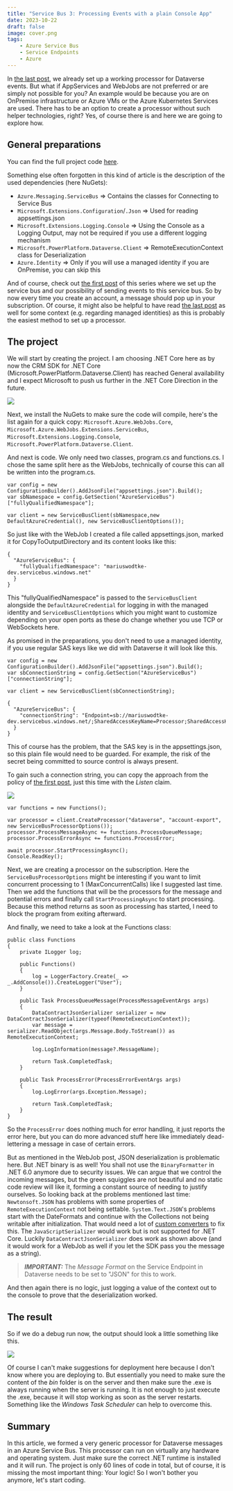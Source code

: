 ```yaml
---
title: "Service Bus 3: Processing Events with a plain Console App"
date: 2023-10-22
draft: false
image: cover.png
tags:
    - Azure Service Bus
    - Service Endpoints
    - Azure
---
```


In [the last post](/post/servicebus/webjob), we already set up a working processor for Dataverse events. But what if AppServices and WebJobs are not preferred or are simply not possible for you? An example would be because you are on OnPremise infrastructure or Azure VMs or the Azure Kubernetes Services are used. There has to be an option to create a processor without such helper technologies, right? Yes, of course there is and here we are going to explore how.

## General preparations
You can find the full project code [here](https://github.com/Kunter-Bunt/D365ServiceBusProcessors/tree/main/DataverseEventProcessorPlain). 

Something else often forgotten in this kind of article is the description of the used dependencies (here NuGets):
- `Azure.Messaging.ServiceBus` => Contains the classes for Connecting to Service Bus
- `Microsoft.Extensions.Configuration`/`.Json` => Used for reading appsettings.json
- `Microsoft.Extensions.Logging.Console` => Using the Console as a Logging Output, may not be required if you use a different logging mechanism
- `Microsoft.PowerPlatform.Dataverse.Client` => RemoteExecutionContext class for Deserialization
- `Azure.Identity` => Only if you will use a managed identity if you are OnPremise, you can skip this

And of course, check out [the first post](/post/servicebus/exporting-events) of this series where we set up the service bus and our possibility of sending events to this service bus. So by now every time you create an account, a message should pop up in your subscription. Of course, it might also be helpful to have read [the last post](/post/servicebus/webjob) as well for some context (e.g. regarding managed identities) as this is probably the easiest method to set up a processor.

## The project
We will start by creating the project. I am choosing .NET Core here as by now the CRM SDK for .NET Core (Microsoft.PowerPlatform.Dataverse.Client) has reached General availability and I expect Microsoft to push us further in the .NET Core Direction in the future.

![](NewProject.png)

Next, we install the NuGets to make sure the code will compile, here's the list again for a quick copy: `Microsoft.Azure.WebJobs.Core`, `Microsoft.Azure.WebJobs.Extensions.ServiceBus`, `Microsoft.Extensions.Logging.Console`, `Microsoft.PowerPlatform.Dataverse.Client`.

And next is code. We only need two classes, program.cs and functions.cs. I chose the same split here as the WebJobs, technically of course this can all be written into the program.cs.

```
var config = new ConfigurationBuilder().AddJsonFile("appsettings.json").Build();
var sbNamespace = config.GetSection("AzureServiceBus")["fullyQualifiedNamespace"];

var client = new ServiceBusClient(sbNamespace,new DefaultAzureCredential(), new ServiceBusClientOptions());
```

So just like with the WebJob I created a file called appsettings.json, marked it for CopyToOutputDirectory and its content looks like this:
```
{
  "AzureServiceBus": {
    "fullyQualifiedNamespace": "mariuswodtke-dev.servicebus.windows.net"
  }
}
```
This "fullyQualifiedNamespace" is passed to the `ServiceBusClient` alongside the `DefaultAzureCredential` for logging in with the managed identity and `ServiceBusClientOptions` which you might want to customize depending on your open ports as these do change whether you use TCP or WebSockets here.

As promised in the preparations, you don't need to use a managed identity, if you use regular SAS keys like we did with Dataverse it will look like this.
```
var config = new ConfigurationBuilder().AddJsonFile("appsettings.json").Build();
var sbConnectionString = config.GetSection("AzureServiceBus")["connectionString"];

var client = new ServiceBusClient(sbConnectionString);
```
```
{
  "AzureServiceBus": {
    "connectionString": "Endpoint=sb://mariuswodtke-dev.servicebus.windows.net/;SharedAccessKeyName=Processor;SharedAccessKey=REDACTED;EntityPath=dataverse"
  }
}
```
This of course has the problem, that the SAS key is in the appsettings.json, so this plain file would need to be guarded. For example, the risk of the secret being committed to source control is always present.

To gain such a connection string, you can copy the approach from the policy of [the first post](/post/servicebus/exporting-events), just this time with the _Listen_ claim. 

![](Policy.png)

```
var functions = new Functions();

var processor = client.CreateProcessor("dataverse", "account-export", new ServiceBusProcessorOptions());
processor.ProcessMessageAsync += functions.ProcessQueueMessage;
processor.ProcessErrorAsync += functions.ProcessError;

await processor.StartProcessingAsync();
Console.ReadKey();
```

Next, we are creating a processor on the subscription. Here the `ServiceBusProcessorOptions` might be interesting if you want to limit concurrent processing to 1 (MaxConcurrentCalls) like I suggested last time. Then we add the functions that will be the processors for the message and potential errors and finally call `StartProcessingAsync` to start processing. Because this method returns as soon as processing has started, I need to block the program from exiting afterward.

And finally, we need to take a look at the Functions class:
```
public class Functions
{
    private ILogger log;

    public Functions()
    {
        log = LoggerFactory.Create(_ => _.AddConsole()).CreateLogger("User");
    }

    public Task ProcessQueueMessage(ProcessMessageEventArgs args)
    {
        DataContractJsonSerializer serializer = new DataContractJsonSerializer(typeof(RemoteExecutionContext));
        var message = serializer.ReadObject(args.Message.Body.ToStream()) as RemoteExecutionContext;

        log.LogInformation(message?.MessageName);

        return Task.CompletedTask;
    }

    public Task ProcessError(ProcessErrorEventArgs args)
    {
        log.LogError(args.Exception.Message);

        return Task.CompletedTask;
    }
}
```
So the `ProcessError` does nothing much for error handling, it just reports the error here, but you can do more advanced stuff here like immediately dead-lettering a message in case of certain errors.

But as mentioned in the WebJob post, JSON deserialization is problematic here. But .NET binary is as well! You shall not use the `BinaryFormatter` in .NET 6.0 anymore due to security issues. We can argue that we control the incoming messages, but the green squiggles are not beautiful and no static code review will like it, forming a constant source of needing to justify ourselves. So looking back at the problems mentioned last time: `Newtonsoft.JSON` has problems with some properties of `RemoteExecutionContext` not being settable. `System.Text.JSON`'s problems start with the DateFormats and continue with the Collections not being writable after initialization. That would need a lot of [custom converters](https://learn.microsoft.com/en-us/dotnet/standard/datetime/system-text-json-support) to fix this. The `JavaScriptSerializer` would work but is not supported for .NET Core. Luckily `DataContractJsonSerializer` does work as shown above (and it would work for a WebJob as well if you let the SDK pass you the message as a string).

> **_IMPORTANT:_** The _Message Format_ on the Service Endpoint in Dataverse needs to be set to "JSON" for this to work.

And then again there is no logic, just logging a value of the context out to the console to prove that the deserialization worked.

## The result
So if we do a debug run now, the output should look a little something like this.

![](Result.png)

Of course I can't make suggestions for deployment here because I don't know where you are deploying to. But essentially you need to make sure the content of the _bin_ folder is on the server and then make sure the .exe is always running when the server is running. It is not enough to just execute the .exe, because it will stop working as soon as the server restarts. Something like the _Windows Task Scheduler_ can help to overcome this.

## Summary
In this article, we formed a very generic processor for Dataverse messages in an Azure Service Bus. This processor can run on virtually any hardware and operating system. Just make sure the correct .NET runtime is installed and it will run. 
The project is only 60 lines of code in total, but of course, it is missing the most important thing: Your logic! So I won't bother you anymore, let's start coding.